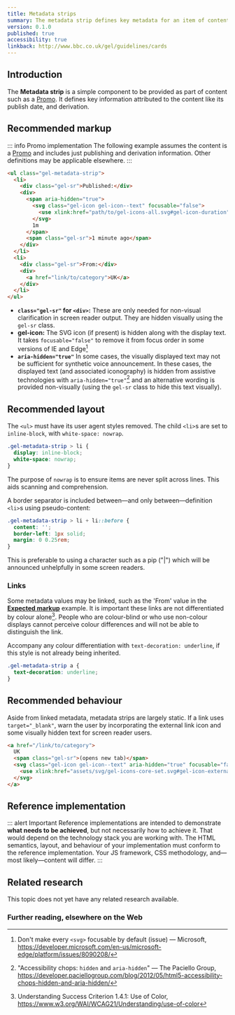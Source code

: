 ```yaml
---
title: Metadata strips
summary: The metadata strip defines key metadata for an item of content, in a compact form
version: 0.1.0
published: true
accessibility: true
linkback: http://www.bbc.co.uk/gel/guidelines/cards
---
```


## Introduction

The **Metadata strip** is a simple component to be provided as part of content such as a [Promo](../promos). It defines key information attributed to the content like its publish date, and derivation.

## Recommended markup

::: info Promo implementation
The following example assumes the content is a [Promo](../promos) and includes just publishing and derivation information. Other definitions may be applicable elsewhere.
:::

```html
<ul class="gel-metadata-strip">
  <li>
    <div class="gel-sr">Published:</div>
    <div>
      <span aria-hidden="true">
        <svg class="gel-icon gel-icon--text" focusable="false">
          <use xlink:href="path/to/gel-icons-all.svg#gel-icon-duration"></use>
        </svg>
        1m
      </span>
      <span class="gel-sr">1 minute ago</span>
    </div>
  </li>
  <li>
    <div class="gel-sr">From:</div>
    <div>
      <a href="link/to/category">UK</a>
    </div>
  </li>
</ul>
```

* **`class="gel-sr"` for `<div>`:** These are only needed for non-visual clarification in screen reader output. They are hidden visually using the `gel-sr` class.
* **gel-icon:** The SVG icon (if present) is hidden along with the display text. It takes `focusable="false"` to remove it from focus order in some versions of IE and Edge[^1]
* **`aria-hidden="true"`** In some cases, the visually displayed text may not be sufficient for synthetic voice announcement. In these cases, the displayed text (and associated iconography) is hidden from assistive technologies with `aria-hidden="true"`[^2] and an alternative wording is provided non-visually (using the `gel-sr` class to hide this text visually).

## Recommended layout

The `<ul>` must have its user agent styles removed. The child `<li>`s are set to `inline-block`, with `white-space: nowrap`.

```css
.gel-metadata-strip > li {
  display: inline-block;
  white-space: nowrap;
}
```

The purpose of `nowrap` is to ensure items are never split across lines. This aids scanning and comprehension.

A border separator is included between—and only between—definition `<li>`s using pseudo-content:

```css
.gel-metadata-strip > li + li::before {
  content: '';
  border-left: 1px solid;
  margin: 0 0.25rem;
}
```

This is preferable to using a character such as a pip ("|") which will be announced unhelpfully in some screen readers.

### Links

Some metadata values may be linked, such as the 'From' value in the [**Expected markup**](#expected-markup) example. It is important these links are not differentiated by colour alone[^3]. People who are colour-blind or who use non-colour displays cannot perceive colour differences and will not be able to distinguish the link.

Accompany any colour differentiation with `text-decoration: underline`, if this style is not already being inherited.

```css
.gel-metadata-strip a {
  text-decoration: underline;
}
```

## Recommended behaviour

Aside from linked metadata, metadata strips are largely static. If a link uses `target="_blank"`, warn the user by incorporating the external link icon and some visually hidden text for screen reader users.

```html
<a href="/link/to/category">
  UK
  <span class="gel-sr">(opens new tab)</span>
  <svg class="gel-icon gel-icon--text" aria-hidden="true" focusable="false">
    <use xlink:href="assets/svg/gel-icons-core-set.svg#gel-icon-external-link"></use>
  </svg>
</a>
```

## Reference implementation

::: alert Important
Reference implementations are intended to demonstrate **what needs to be achieved**, but not necessarily how to achieve it. That would depend on the technology stack you are working with. The HTML semantics, layout, and behaviour of your implementation must conform to the reference implementation. Your JS framework, CSS methodology, and—most likely—content will differ.
:::

<include src="components/demos/metadata-strips.html">

<cta label="Open in new window" href="../demos/metadata-strips/">


## Related research

This topic does not yet have any related research available.

### Further reading, elsewhere on the Web

[^1]: Don't make every `<svg>` focusable by default (issue) — Microsoft, <https://developer.microsoft.com/en-us/microsoft-edge/platform/issues/8090208/>
[^2]: "Accessibility chops: `hidden` and `aria-hidden`" — The Paciello Group, <https://developer.paciellogroup.com/blog/2012/05/html5-accessibility-chops-hidden-and-aria-hidden/>
[^3]: Understanding Success Criterion 1.4.1: Use of Color, <https://www.w3.org/WAI/WCAG21/Understanding/use-of-color>
